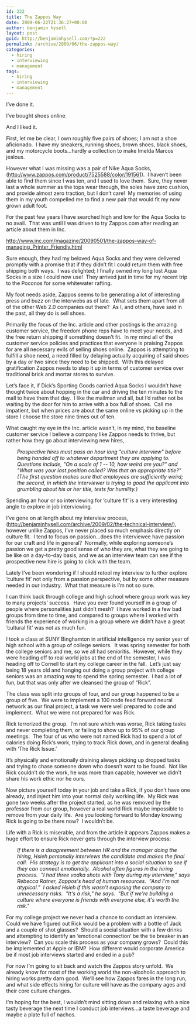 ```yaml
---
id: 222
title: The Zappos Way
date: 2009-06-22T21:36:27+00:00
author: benjamin hysell
layout: post
guid: http://benjaminhysell.com/?p=222
permalink: /archive/2009/06/the-zappos-way/
categories:
  - hiring
  - interviewing
  - management
tags:
  - hiring
  - interviewing
  - management
---
```

I’ve done it.

I’ve bought shoes online.

And I liked it.

First, let me be clear, I own roughly five pairs of shoes; I am not a shoe aficionado.  I have my sneakers, running shoes, brown shoes, black shoes, and my motorcycle boots...hardly a collection to make Imelda Marcos jealous.

However what I was missing was a pair of Nike Aqua Socks, (<a href="http://www.zappos.com/product/7525588/color/191561">http://www.zappos.com/product/7525588/color/191561</a>).  I haven’t been able to find them since I was ten, and I used to love them.  Sure, they never last a whole summer as the tops wear through, the soles have zero cushion, and provide almost zero traction, but I don’t care!  My memories of using them in my youth compelled me to find a new pair that would fit my now grown adult foot.

For the past few years I have searched high and low for the Aqua Socks to no avail.  That was until I was driven to try Zappos.com after reading an article about them in Inc.

<a href="http://www.inc.com/magazine/20090501/the-zappos-way-of-managing_Printer_Friendly.html">http://www.inc.com/magazine/20090501/the-zappos-way-of-managing_Printer_Friendly.html</a>

Sure enough, they had my beloved Aqua Socks and they were delivered promptly with a promise that if they didn’t fit I could return them with free shipping both ways.  I was delighted; I finally owned my long lost Aqua Socks in a size I could now use!  They arrived just in time for my recent trip to the Poconos for some whitewater rafting.

My foot needs aside, Zappos seems to be generating a lot of interesting press and buzz on the interwebs as of late.  What sets them apart from all of the other Web 2.0 companies out there?  As I, and others, have said in the past, all they do is sell shoes.

Primarily the focus of the Inc. article and other postings is the amazing customer service, the freedom phone reps have to meet your needs, and the free return shipping if something doesn’t fit.  In my mind all of the customer service policies and practices that everyone is praising Zappos for are all necessary evils of selling shoes online.  Zappos is attempting to fulfill a shoe need, a need filled by delaying actually acquiring of said shoes by a day or two since they need to be shipped.  With this delayed gratification Zappos needs to step it up in terms of customer service over traditional brick and mortar stores to survive.

Let’s face it, if Dick’s Sporting Goods carried Aqua Socks I wouldn’t have thought twice about hopping in the car and driving the ten minutes to the mall to have them that day.  I like the mailman and all, but I’d rather not be waiting by the door for him to arrive with a box full of shoes.  Call me impatient, but when prices are about the same online vs picking up in the store I choose the store nine times out of ten.

What caught my eye in the Inc. article wasn’t, in my mind, the baseline customer service I believe a company like Zappos needs to thrive, but rather how they go about interviewing new hires,
<p style="padding-left: 30px;"><em>Prospective hires must pass an hour long "culture interview" before being handed off to whatever department they are applying to. Questions include, "On a scale of 1 -- 10, how weird are you?" and "What was your last position called? Was that an appropriate title?" (The first question makes sure that employees are sufficiently weird; the second, in which the interviewer is trying to goad the applicant into grumbling about his or her title, tests for humility.)</em></p>

Spending an hour or so interviewing for ‘culture fit’ is a very interesting angle to explore in job interviewing.

I’ve gone on at length about my interview process, (<a href="http://benjaminhysell.com/archive/2009/02/the-technical-interview/">http://benjaminhysell.com/archive/2009/02/the-technical-interview/</a>), however unlike Zappos, I’ve never placed so much emphasis directly on culture fit.  I tend to focus on passion…does the interviewee have passion for our craft and life in general?  Normally, while exploring someone’s passion we get a pretty good sense of who they are, what they are going to be like on a day-to-day basis, and we as an interview team can see if the prospective new hire is going to click with the team.

Lately I’ve been wondering if I should retool my interview to further explore ‘culture fit’ not only from a passion perspective, but by some other measure needed in our industry.  What that measure is I’m not so sure.

I can think back through college and high school where group work was key to many projects’ success.  Have you ever found yourself in a group of people where personalities just didn’t mesh?  I have worked in a few bad groups from time to time, and compared to groups where I worked with friends the experience of working in a group where we didn’t have a great ‘cultural fit’ was not as much fun.

I took a class at SUNY Binghamton in artificial intelligence my senior year of high school with a group of college seniors.  It was spring semester for both the college seniors and me, so we all had senioritis.  However, while they were heading off to real world jobs at the end of the semester, I was heading off to Cornell to start my college career in the fall.  Let’s just say being 18 years old and hanging out doing a group project with college seniors was an amazing way to spend the spring semester.  I had a lot of fun, but that was only after we cleansed the group of “Rick”.

The class was split into groups of four, and our group happened to be a group of five.  We were to implement a 100 node feed forward neural network as our final project, a task we were well prepared to code and implement.  What we were not prepared for was Rick.

Rick terrorized the group.  I’m not sure which was worse, Rick taking tasks and never completing them, or failing to show up to 95% of our group meetings.  The four of us who were not named Rick had to spend a lot of calories doing Rick’s work, trying to track Rick down, and in general dealing with ‘The Rick Issue.’

It’s physically and emotionally draining always picking up dropped tasks and trying to chase someone down who doesn’t want to be found.  Not like Rick couldn’t do the work, he was more than capable, however we didn’t share his work ethic nor he ours.

Now picture yourself today in your job and take a Rick, if you don’t have one already, and inject him into your normal daily working life.  My Rick was gone two weeks after the project started, as he was removed by the professor from our group, however a real world Rick maybe impossible to remove from your daily life.  Are you looking forward to Monday knowing Rick is going to be there now?  I wouldn’t be.

Life with a Rick is miserable, and from the article it appears Zappos makes a huge effort to ensure Rick never gets through the interview process:
<p style="padding-left: 30px;"><em>If there is a disagreement between HR and the manager doing the hiring, Hsieh personally interviews the candidate and makes the final call.  His strategy is to get the applicant into a social situation to see if they can connect emotionally.  Alcohol often figures in the hiring process.  "I had three vodka shots with Tony during my interview," says Rebecca Ratner, Zappos's head of human resources.  "And I'm not atypical.”  I asked Hsieh if this wasn't exposing the company to unnecessary risks.  "It's a risk," he says.  "But if we're building a culture where everyone is friends with everyone else, it's worth the risk."</em></p>

For my college project we never had a chance to conduct an interview.  Could we have figured out Rick would be a problem with a bottle of Jack and a couple of shot glasses?  Should a social situation with a few drinks and attempting to identify an ‘emotional connection’ be the tie breaker in an interview?  Can you scale this process as your company grows?  Could this be implemented at Apple or IBM?  How different would corporate America be if most job interviews started and ended in a pub?

For now I’m going to sit back and watch the Zappos story unfold.  We already know for most of the working world the non-alcoholic approach to hiring works pretty darn good.  We’ll see how Zappos fares in the long run, and what side effects hiring for culture will have as the company ages and their core culture changes.

I’m hoping for the best, I wouldn’t mind sitting down and relaxing with a nice tasty beverage the next time I conduct job interviews...a taste beverage and maybe a plate full of nachos.